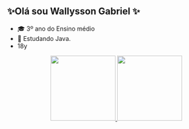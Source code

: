 ## ✨Olá sou Wallysson Gabriel ✨

- 🎓 3º ano do Ensino médio
- 🌱 Estudando Java.
- 18y

<div align="center">
  <a href="https://github.com/wallysson-gabriel">
  <img height="150em" src="https://github-readme-stats.vercel.app/api?username=wallysson-gabriel&show_icons=true&theme=tokyonight&include_all_commits=true&count_private=true"/>
  <img height="150em" src="https://github-readme-stats.vercel.app/api/top-langs/?username=wallysson-gabriel&layout=compact&langs_count=7&theme=tokyonight"/>
</div>
